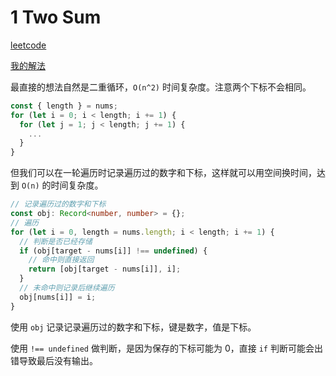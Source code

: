 # 1 Two Sum

[leetcode](https://leetcode.com/problems/two-sum/)

[我的解法](https://github.com/ModyQyW/leetcode/blob/main/1.two-sum.ts)

最直接的想法自然是二重循环，`O(n^2)` 时间复杂度。注意两个下标不会相同。

```typescript
const { length } = nums;
for (let i = 0; i < length; i += 1) {
  for (let j = 1; j < length; j += 1) {
    ...
  }
}
```

但我们可以在一轮遍历时记录遍历过的数字和下标，这样就可以用空间换时间，达到 `O(n)` 的时间复杂度。

```typescript
// 记录遍历过的数字和下标
const obj: Record<number, number> = {};
// 遍历
for (let i = 0, length = nums.length; i < length; i += 1) {
  // 判断是否已经存储
  if (obj[target - nums[i]] !== undefined) {
    // 命中则直接返回
    return [obj[target - nums[i]], i];
  }
  // 未命中则记录后继续遍历
  obj[nums[i]] = i;
}
```

使用 `obj` 记录记录遍历过的数字和下标，键是数字，值是下标。

使用 `!== undefined` 做判断，是因为保存的下标可能为 0，直接 `if` 判断可能会出错导致最后没有输出。
